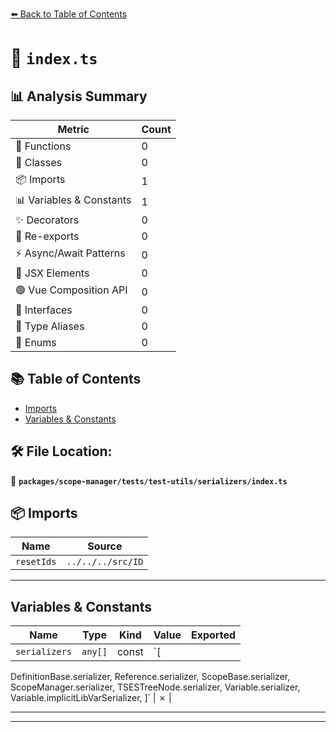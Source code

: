 [⬅️ Back to Table of Contents](../../../../../index.md)

# 📄 `index.ts`

## 📊 Analysis Summary

| Metric | Count |
|--------|-------|
| 🔧 Functions | 0 |
| 🧱 Classes | 0 |
| 📦 Imports | 1 |
| 📊 Variables & Constants | 1 |
| ✨ Decorators | 0 |
| 🔄 Re-exports | 0 |
| ⚡ Async/Await Patterns | 0 |
| 💠 JSX Elements | 0 |
| 🟢 Vue Composition API | 0 |
| 📐 Interfaces | 0 |
| 📑 Type Aliases | 0 |
| 🎯 Enums | 0 |

## 📚 Table of Contents

- [Imports](#imports)
- [Variables & Constants](#variables-constants)

## 🛠️ File Location:
📂 **`packages/scope-manager/tests/test-utils/serializers/index.ts`**

## 📦 Imports

| Name | Source |
|------|--------|
| `resetIds` | `../../../src/ID` |


---

## Variables & Constants

| Name | Type | Kind | Value | Exported |
|------|------|------|-------|----------|
| `serializers` | `any[]` | const | `[
  DefinitionBase.serializer,
  Reference.serializer,
  ScopeBase.serializer,
  ScopeManager.serializer,
  TSESTreeNode.serializer,
  Variable.serializer,
  Variable.implicitLibVarSerializer,
]` | ✗ |


---


---